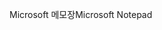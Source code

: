 <span data-ttu-id="57a60-101">Microsoft 메모장</span><span class="sxs-lookup"><span data-stu-id="57a60-101">Microsoft Notepad</span></span>